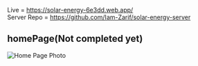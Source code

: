 Live = https://solar-energy-6e3dd.web.app/ <br/>
Server Repo = https://github.com/Iam-Zarif/solar-energy-server <br/>

## homePage(Not completed yet)
<img src ="https://i.ibb.co/d0ybypw/newHome2.jpg" alt="Home Page Photo"  />
